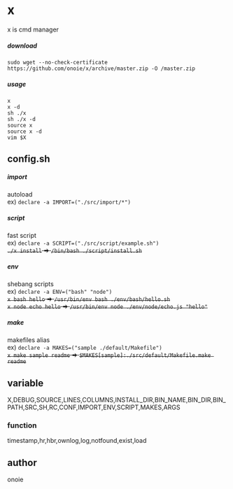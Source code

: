 # x
x is cmd manager  
##### download
`sudo wget --no-check-certificate https://github.com/onoie/x/archive/master.zip -O /master.zip`  
##### usage
`x`  
`x -d`  
`sh ./x`  
`sh ./x -d`  
`source x`  
`source x -d`  
`vim $X`  
  
## config.sh
##### import
autoload  
ex) `declare -a IMPORT=("./src/import/*")`  
##### script
fast script  
ex) `declare -a SCRIPT=("./src/script/example.sh")`  
~~`./x install` => `/bin/bash ./script/install.sh`~~  
##### env
shebang scripts  
ex) `declare -a ENV=("bash" "node")`  
~~`x bash hello` => `/usr/bin/env bash ./env/bash/hello.sh`~~  
~~`x node echo hello` => `/usr/bin/env node ./env/node/echo.js "hello"`~~  
##### make
makefiles alias  
ex) `declare -a MAKES=("sample ./default/Makefile")`  
~~`x make sample readme` => `$MAKES[sample]:./src/default/Makefile.make readme`~~  
## variable
X,DEBUG,SOURCE,LINES,COLUMNS,INSTALL_DIR,BIN_NAME,BIN_DIR,BIN_PATH,SRC,SH,RC,CONF,IMPORT,ENV,SCRIPT,MAKES,ARGS
  
### function
timestamp,hr,hbr,ownlog,log,notfound,exist,load
  
## author
onoie
  
